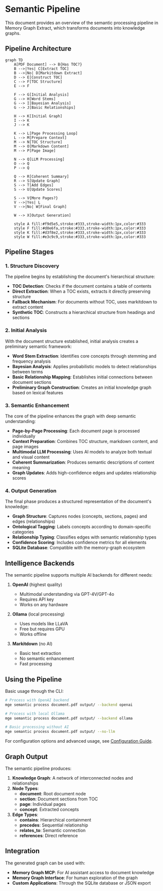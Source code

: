 # Semantic Pipeline

This document provides an overview of the semantic processing pipeline in Memory Graph Extract, which transforms documents into knowledge graphs.

## Pipeline Architecture

```mermaid
graph TD
    A[PDF Document] --> B{Has TOC?}
    B -->|Yes| C[Extract TOC]
    B -->|No| D[Markitdown Extract]
    D --> E[Construct TOC]
    C --> F[TOC Structure]
    E --> F
    
    F --> G[Initial Analysis]
    G --> H[Word Stems]
    G --> I[Bayesian Analysis]
    G --> J[Basic Relationships]
    
    H --> K[Initial Graph]
    I --> K
    J --> K
    
    K --> L[Page Processing Loop]
    L --> M[Prepare Context]
    M --> N[TOC Structure]
    M --> O[Markdown Content]
    M --> P[Page Image]
    
    N --> Q[LLM Processing]
    O --> Q
    P --> Q
    
    Q --> R[Coherent Summary]
    R --> S[Update Graph]
    S --> T[Add Edges]
    S --> U[Update Scores]
    
    S --> V{More Pages?}
    V -->|Yes| L
    V -->|No| W[Final Graph]
    
    W --> X[Output Generation]
    
    style A fill:#f9d5e5,stroke:#333,stroke-width:1px,color:#333
    style F fill:#d0e6fa,stroke:#333,stroke-width:1px,color:#333
    style K fill:#d3f8e2,stroke:#333,stroke-width:1px,color:#333
    style W fill:#e3c9c9,stroke:#333,stroke-width:1px,color:#333
```

## Pipeline Stages

### 1. Structure Discovery

The pipeline begins by establishing the document's hierarchical structure:

- **TOC Detection**: Checks if the document contains a table of contents
- **Direct Extraction**: When a TOC exists, extracts it directly preserving structure
- **Fallback Mechanism**: For documents without TOC, uses markitdown to extract content
- **Synthetic TOC**: Constructs a hierarchical structure from headings and sections

### 2. Initial Analysis

With the document structure established, initial analysis creates a preliminary semantic framework:

- **Word Stem Extraction**: Identifies core concepts through stemming and frequency analysis
- **Bayesian Analysis**: Applies probabilistic models to detect relationships between terms
- **Basic Relationship Mapping**: Establishes initial connections between document sections
- **Preliminary Graph Construction**: Creates an initial knowledge graph based on lexical features

### 3. Semantic Enhancement

The core of the pipeline enhances the graph with deep semantic understanding:

- **Page-by-Page Processing**: Each document page is processed individually
- **Context Preparation**: Combines TOC structure, markdown content, and page images
- **Multimodal LLM Processing**: Uses AI models to analyze both textual and visual content
- **Coherent Summarization**: Produces semantic descriptions of content meaning
- **Graph Updates**: Adds high-confidence edges and updates relationship scores

### 4. Output Generation

The final phase produces a structured representation of the document's knowledge:

- **Graph Structure**: Captures nodes (concepts, sections, pages) and edges (relationships)
- **Ontological Tagging**: Labels concepts according to domain-specific categories
- **Relationship Typing**: Classifies edges with semantic relationship types
- **Confidence Scoring**: Includes confidence metrics for all elements
- **SQLite Database**: Compatible with the memory-graph ecosystem

## Intelligence Backends

The semantic pipeline supports multiple AI backends for different needs:

1. **OpenAI** (highest quality)
   - Multimodal understanding via GPT-4V/GPT-4o
   - Requires API key
   - Works on any hardware

2. **Ollama** (local processing)
   - Uses models like LLaVA
   - Free but requires GPU
   - Works offline

3. **Markitdown** (no AI)
   - Basic text extraction
   - No semantic enhancement
   - Fast processing

## Using the Pipeline

Basic usage through the CLI:

```bash
# Process with OpenAI backend
mge semantic process document.pdf output/ --backend openai

# Process with local Ollama
mge semantic process document.pdf output/ --backend ollama

# Basic processing without AI
mge semantic process document.pdf output/ --no-llm
```

For configuration options and advanced usage, see [Configuration Guide](configuration.md).

## Graph Output

The semantic pipeline produces:

1. **Knowledge Graph**: A network of interconnected nodes and relationships
2. **Node Types**:
   - **document**: Root document node
   - **section**: Document sections from TOC
   - **page**: Individual pages
   - **concept**: Extracted concepts
3. **Edge Types**:
   - **contains**: Hierarchical containment
   - **precedes**: Sequential relationship
   - **relates_to**: Semantic connection
   - **references**: Direct reference

## Integration

The generated graph can be used with:

- **Memory Graph MCP**: For AI assistant access to document knowledge
- **Memory Graph Interface**: For human exploration of the graph
- **Custom Applications**: Through the SQLite database or JSON export